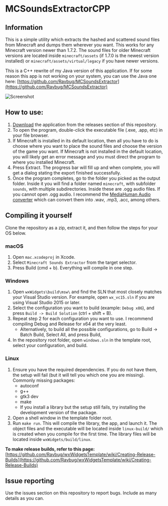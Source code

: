 # MCSoundsExtractorCPP
## Information
This is a simple utility which extracts the hashed and scattered sound files from Minecraft and dumps them wherever you want. This works for any Minecraft version newer than 1.7.2. The sound files for older Minecraft versions are located inside ``minecraft/assets`` (if 1.7.0 is the newest version installed) or ``minecraft/assets/virtual/legacy`` if you have newer versions.

This is a C++ rewrite of my Java version of this application. If for some reason this app is not working on your system, you can
use the Java one here: [https://github.com/Ravbug/MCSoundsExtractor](https://github.com/Ravbug/MCSoundsExtractor)

![Screenshot](https://i.imgur.com/qInTOb4.png)

## How to use:
1. [Download](https://github.com/Ravbug/MCSoundsExtractorCPP/releases) the application from the releases section of this repository.
2. To open the program, double-click the executable file (.exe, .app, etc) in your file browser.
3. If Minecraft is installed in its default location, then all you have to do is choose where you want to place the sound files and choose the version of the game you want. If Minecraft is not installed in the default location, you will likely get an error message and you must direct the program to where you installed Minecraft.
4. Press Extract. The progress bar will fill up and when complete, you will get a dialog stating the export finished successfully.
5. Once the program completes, go to the folder you picked as the output folder. Inside it you will find a folder named ``minecraft``, with subfolder ``sounds``, with multiple subdirectories. Inside these are .ogg audio files. If you cannot open .ogg audio. I recommend the [MediaHuman Audio converter](https://www.mediahuman.com/audio-converter/) which can convert them into .wav, .mp3, .acc, among others.

## Compiling it yourself
Clone the repository as a zip, extract it, and then follow the steps for your OS below.
### macOS
1. Open `mac.xcodeproj` in Xcode.
2. Select `Minecraft Sounds Extractor` from the target selector.
3. Press Build (cmd + b). Everything will compile in one step. 

### Windows
1. Open `wxWidgets\build\msw\` and find the SLN that most closely matches your Visual Studio version. For example, open `wx_vc15.sln` if you are using Visual Studio 2015 or later.
2. Select the configuration you want to build (example: `Debug x86`), and press `Build -> Build Solution` (ctrl + shift + B). 
3. Repeat step 2 for each configuration you want to use. I recommend compiling Debug and Release for x64 at the very least.
   - Alternatively, to build all the possible configurations, go to Build → Batch Build, Select All, and press Build, 
4. In the repository root folder, open `windows.sln` in the template root, select your configuration, and build.

### Linux
1. Ensure you have the required dependencies. If you do not have them, the setup will fail (but it will tell you which one you are missing). Commonly missing packages:
   - autoconf
   - g++
   - gtk3 dev
   - make
   - If you install a library but the setup still fails, try installing the development version of the package. 
2. Open a shell window in the template folder root. 
3. Run `make run`. This will compile the library, the app, and launch it. The object files and the executable will be located inside `linux-build/` which is created when you compile for the first time. The library files will be located inside `wxWidgets/build/linux`.

**To make release builds, refer to this page:** [https://github.com/Ravbug/wxWidgetsTemplate/wiki/Creating-Release-Builds](https://github.com/Ravbug/wxWidgetsTemplate/wiki/Creating-Release-Builds)

## Issue reporting
Use the issues section on this repository to report bugs. Include as many details as you can.

